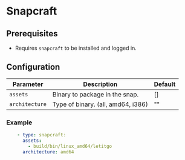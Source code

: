 # Snapcraft

## Prerequisites

- Requires `snapcraft` to be installed and logged in.

## Configuration

Parameter | Description | Default
--- | --- | ---
`assets` | Binary to package in the snap. | []
`architecture` | Type of binary. (all, amd64, i386) | ""

### Example

```yaml
    - type: snapcraft:
      assets: 
        - build/bin/linux_amd64/letitgo
      architecture: amd64
```
